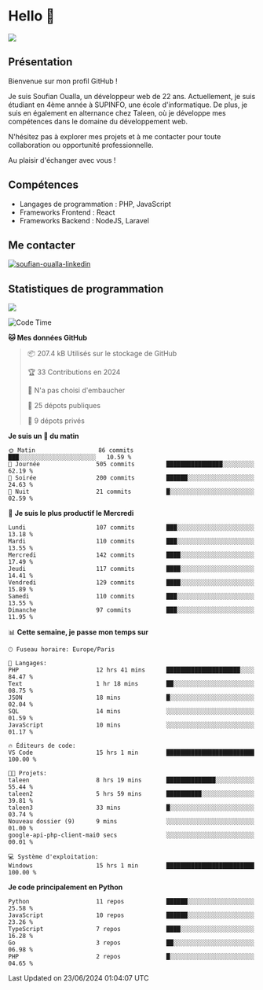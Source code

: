 # Hello 👋

![](https://komarev.com/ghpvc/?username=OSoufian&color=1a1b27)

## Présentation

Bienvenue sur mon profil GitHub !

Je suis Soufian Oualla, un développeur web de 22 ans. Actuellement, je suis étudiant en 4ème année à SUPINFO, une école d'informatique. De plus, je suis en également en alternance chez Taleen, où je développe mes compétences dans le domaine du développement web.

N'hésitez pas à explorer mes projets et à me contacter pour toute collaboration ou opportunité professionnelle.

Au plaisir d'échanger avec vous !

## Compétences

- Langages de programmation : PHP, JavaScript
- Frameworks Frontend : React
- Frameworks Backend : NodeJS, Laravel

## Me contacter

<p>
<a href="https://www.linkedin.com/in/soufian-oualla/" target="_blank"><img align="center" src="https://img.shields.io/badge/-LinkedIn-0077B5?style=for-the-badge&logo=Linkedin&logoColor=white" alt="soufian-oualla-linkedin"/></a>

## Statistiques de programmation

<a href="https://github-readme-stats.vercel.app/api/top-langs/?username=OSoufian&layout=compact">
  <img align="center" src="https://github-readme-stats.vercel.app/api/top-langs/?username=OSoufian&layout=compact"/>
</a>

<br />

<!--START_SECTION:waka-->
![Code Time](http://img.shields.io/badge/Code%20Time-85%20hrs%2040%20mins-blue)

**🐱 Mes données GitHub** 

> 📦 207.4 kB Utilisés sur le stockage de GitHub 
 > 
> 🏆 33 Contributions en 2024
 > 
> 🚫 N'a pas choisi d'embaucher
 > 
> 📜 25 dépots publiques 
 > 
> 🔑 9 dépots privés 
 > 
**Je suis un 🐤 du matin** 

```text
🌞 Matin                  86 commits          ███░░░░░░░░░░░░░░░░░░░░░░   10.59 % 
🌆 Journée                505 commits         ████████████████░░░░░░░░░   62.19 % 
🌃 Soirée                 200 commits         ██████░░░░░░░░░░░░░░░░░░░   24.63 % 
🌙 Nuit                   21 commits          █░░░░░░░░░░░░░░░░░░░░░░░░   02.59 % 
```
📅 **Je suis le plus productif le Mercredi** 

```text
Lundi                    107 commits         ███░░░░░░░░░░░░░░░░░░░░░░   13.18 % 
Mardi                    110 commits         ███░░░░░░░░░░░░░░░░░░░░░░   13.55 % 
Mercredi                 142 commits         ████░░░░░░░░░░░░░░░░░░░░░   17.49 % 
Jeudi                    117 commits         ████░░░░░░░░░░░░░░░░░░░░░   14.41 % 
Vendredi                 129 commits         ████░░░░░░░░░░░░░░░░░░░░░   15.89 % 
Samedi                   110 commits         ███░░░░░░░░░░░░░░░░░░░░░░   13.55 % 
Dimanche                 97 commits          ███░░░░░░░░░░░░░░░░░░░░░░   11.95 % 
```


📊 **Cette semaine, je passe mon temps sur** 

```text
🕑︎ Fuseau horaire: Europe/Paris

💬 Langages: 
PHP                      12 hrs 41 mins      █████████████████████░░░░   84.47 % 
Text                     1 hr 18 mins        ██░░░░░░░░░░░░░░░░░░░░░░░   08.75 % 
JSON                     18 mins             █░░░░░░░░░░░░░░░░░░░░░░░░   02.04 % 
SQL                      14 mins             ░░░░░░░░░░░░░░░░░░░░░░░░░   01.59 % 
JavaScript               10 mins             ░░░░░░░░░░░░░░░░░░░░░░░░░   01.17 % 

🔥 Éditeurs de code: 
VS Code                  15 hrs 1 min        █████████████████████████   100.00 % 

🐱‍💻 Projets: 
taleen                   8 hrs 19 mins       ██████████████░░░░░░░░░░░   55.44 % 
taleen2                  5 hrs 59 mins       ██████████░░░░░░░░░░░░░░░   39.81 % 
taleen3                  33 mins             █░░░░░░░░░░░░░░░░░░░░░░░░   03.74 % 
Nouveau dossier (9)      9 mins              ░░░░░░░░░░░░░░░░░░░░░░░░░   01.00 % 
google-api-php-client-mai0 secs              ░░░░░░░░░░░░░░░░░░░░░░░░░   00.01 % 

💻 Système d'exploitation: 
Windows                  15 hrs 1 min        █████████████████████████   100.00 % 
```

**Je code principalement en Python** 

```text
Python                   11 repos            ██████░░░░░░░░░░░░░░░░░░░   25.58 % 
JavaScript               10 repos            ██████░░░░░░░░░░░░░░░░░░░   23.26 % 
TypeScript               7 repos             ████░░░░░░░░░░░░░░░░░░░░░   16.28 % 
Go                       3 repos             ██░░░░░░░░░░░░░░░░░░░░░░░   06.98 % 
PHP                      2 repos             █░░░░░░░░░░░░░░░░░░░░░░░░   04.65 % 
```




 Last Updated on 23/06/2024 01:04:07 UTC
<!--END_SECTION:waka-->
